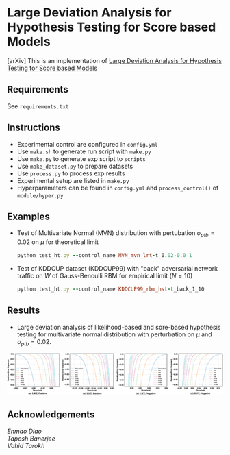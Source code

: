 # Large Deviation Analysis for Hypothesis Testing for Score based Models
[arXiv] This is an implementation of [Large Deviation Analysis for Hypothesis Testing for Score based Models](https://arxiv.org/abs/2401.15519)


## Requirements
See `requirements.txt`

## Instructions
 - Experimental control are configured in `config.yml`
 - Use `make.sh` to generate run script with `make.py`
 - Use `make.py` to generate exp script to `scripts`
 - Use `make_dataset.py` to prepare datasets
 - Use `process.py` to process exp results
 - Experimental setup are listed in `make.py` 
 - Hyperparameters can be found in `config.yml` and `process_control()` of `module/hyper.py`
 
## Examples
 - Test of Multivariate Normal (MVN) distribution with pertubation $\sigma_{ptb} = 0.02$ on $\mu$  for theoretical limit
    ```ruby
    python test_ht.py --control_name MVN_mvn_lrt-t_0.02-0.0_1
    ```
 - Test of KDDCUP dataset (KDDCUP99) with "back" adversarial network traffic on $W$ of Gauss-Benoulli RBM for empirical limit ($N=10$)
    ```ruby
    python test_ht.py --control_name KDDCUP99_rbm_hst-t_back_1_10
    ```

## Results
- Large deviation analysis of likelihood-based and sore-based hypothesis testing for multivariate normal distribution with perturbation on $\mu$ and $\sigma_{ptb} = 0.02$.
<p align="center">
<img src="/asset/result.png">
</p>

## Acknowledgements
*Enmao Diao  
Taposh Banerjee  
Vahid Tarokh*
